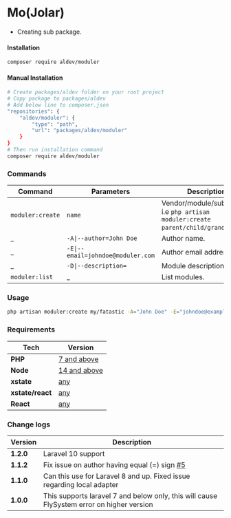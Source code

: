 # Mo(Jolar)

- Creating sub package.


#### Installation

```bash
composer require aldev/moduler
```

#### Manual Installation

```bash
# Create packages/aldev folder on your root project
# Copy package to packages/aldev
# Add below line to composer.json
"repositories": {
    "aldev/moduler": {
        "type": "path",
        "url": "packages/aldev/moduler"
    }
}
# Then run installation command
composer require aldev/moduler
```


### Commands

**Command** | **Parameters** | **Description**
------------|----------------|----------------
`moduler:create` | `name` | Vendor/module/submodule. i.e `php artisan moduler:create parent/child/grandchild`.
_ | `-A\|--author=John Doe` | Author name.
_ | `-E\|--email=johndoe@moduler.com` | Author email address.
_ | `-D\|--description=` | Module description/
`moduler:list` | _ | List modules.


### Usage

```bash
php artisan moduler:create my/fatastic -A="John Doe" -E="johndoe@example.com" -D="My Fantastic module"
```


### Requirements

**Tech** | **Version**
---------|------------
**PHP** | [7 and above](https://www.php.net/)
**Node** | [14 and above](https://nodejs.org/en/)
**xstate** | [any](https://xstate.js.org/docs/)
**xstate/react** | [any](https://xstate.js.org/docs/packages/xstate-react/#quick-start)
**React** | [any](https://reactjs.org/)


### Change logs

**Version** | **Description**
------------|----------------
**1.2.0** | Laravel 10 support
**1.1.2** | Fix issue on author having equal (=) sign [#5](https://github.com/Als-Laravel-Packages/moduler/issues/5)
**1.1.0** | Can this use for Laravel 8 and up. Fixed issue regarding local adapter
**1.0.0** | This supports laravel 7 and below only, this will cause FlySystem error on higher version

